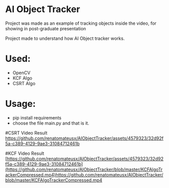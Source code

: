 # AI Object Tracker
Project was made as an example of tracking objects inside the video, for showing in post-graduate presentation

Project made to understand how AI Object tracker works.

# Used:
* OpenCV
* KCF Algo
* CSRT Algo

# Usage:
* pip install requirements
* choose the file main.py and that is it.


#CSRT Video Result
https://github.com/renatomateusx/AIObjectTracker/assets/4579323/32d92f5a-c389-4129-9ae3-31084712461b

#KCF Video Result
[https://github.com/renatomateusx/AIObjectTracker/assets/4579323/32d92f5a-c389-4129-9ae3-31084712461b](https://github.com/renatomateusx/AIObjectTracker/blob/master/KCFAlgoTrackerCompressed.mp4)https://github.com/renatomateusx/AIObjectTracker/blob/master/KCFAlgoTrackerCompressed.mp4
